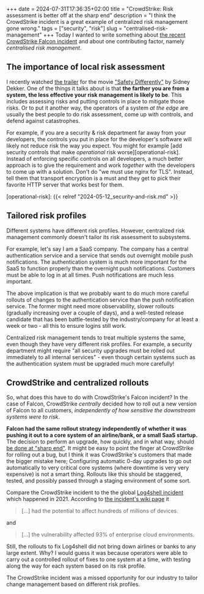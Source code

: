 +++
date = 2024-07-31T17:36:35+02:00
title = "CrowdStrike: Risk assessment is better off at the sharp end"
description = "I think the CrowdStrike incident is a great example of centralized risk management gone wrong."
tags = ["security", "risk"]
slug = "centralised-risk-management"
+++
Today I wanted to write something about [the recent CrowdStrike Falcon incident][crowdstrike-incident] and about one contributing factor, namely _centralised risk management_.

[crowdstrike-incident]: https://en.wikipedia.org/wiki/2024_CrowdStrike_incident

## The importance of local risk assessment

I recently watched [the trailer][safety-differently-trailer] for the movie ["Safety Differently"][safety-differently] by Sidney Dekker. One of the things it talks about is that **the farther you are from a system, the less effective your risk management is likely to be**. This includes assessing risks and putting controls in place to mitigate those risks. Or to put it another way, the operators of a system _at the edge_ are usually the best people to do risk assessment, come up with controls, and defend against catastrophes.

[safety-differently-trailer]: https://www.youtube.com/watch?v=IEYN38nir_w
[safety-differently]: https://www.youtube.com/watch?v=EeIucLnEa24

For example, if you are a security & risk department far away from your developers, the controls you put in place for the developer's software will likely not reduce risk the way you expect. You might for example [add security controls that make _operational_ risk worse][operational-risk]. Instead of enforcing specific controls on all developers, a much better approach is to give the requirement and work _together_ with the developers to come up with a solution. Don't do "we must use nginx for TLS". Instead, tell them that transport encryption is a must and they get to pick their favorite HTTP server that works best for them.

[operational-risk]: {{< relref "2024-05-12_security-and-risk.md" >}}

## Tailored risk profiles

Different systems have different risk profiles. However, centralized risk management commonly doesn't tailor its risk assessment to subsystems.

For example, let's say I am a SaaS company. The company has a central authentication service and a service that sends out overnight mobile push notifications. The authentication system is much more important for the SaaS to function properly than the overnight push notifications. Customers must be able to log in at all times. Push notifications are much less important.

The above implication is that we probably want to do much more careful rollouts of changes to the authentication service than the push notification service. The former might need more observability, slower rollouts (gradually increasing over a couple of days), and a well-tested release candidate that has been battle-tested by the industry/company for at least a week or two - all this to ensure logins still work.

Centralized risk management tends to treat multiple systems the same, even though they have very different risk profiles. For example, a security department might require "all security upgrades must be rolled out immediately to all internal services" - even though certain systems such as the authentication system must be upgraded much more carefully!

## CrowdStrike and centralized rollouts

So, what does this have to do with CrowdStrike's Falcon incident? In the case of Falcon, CrowdStrike _centrally_ decided how to roll out a new version of Falcon to all customers, _independently of how sensitive the downstream systems were to risk_.

**Falcon had the same rollout strategy independently of whether it was pushing it out to a core system of an airline/bank, or a small SaaS startup.** The decision to perform an upgrade, how quickly, and in what way, should [be done at "sharp end"][sharp-end]. It might be easy to point the finger at CrowdStrike for rolling out a bug, but I think it was CrowdStrike's customers that made the bigger mistake here; Configuring automatic 0-day upgrades to go out automatically to very critical core systems (where downtime is very very expensive) is not a smart thing. Rollouts like this should be staggered, tested, and possibly passed through a staging environment of some sort.

[sharp-end]: https://how.complexsystems.fail/#11

Compare the CrowdStrike incident to the the global [Log4shell incident][log4shell] which happened in 2021. According to [the incident's wiki page][log4shell] it

> [...] had the potential to affect hundreds of millions of devices.

and

> [...] the vulnerability affected 93% of enterprise cloud environments.

Still, the rollouts to fix Log4shell did not bring down airlines or banks to any large extent. Why? I would guess it was because operators were able to carry out a controlled rollout of fixes to one system at a time, with testing along the way for each system based on its risk profile.

[log4shell]: https://en.wikipedia.org/wiki/Log4Shell

The CrowdStrike incident was a missed opportunity for our industry to tailor change management based on different risk profiles.